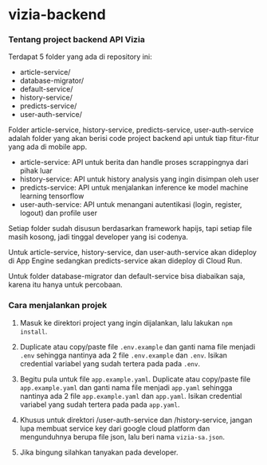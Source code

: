 # vizia-backend

### Tentang project backend API Vizia

Terdapat 5 folder yang ada di repository ini:
- article-service/
- database-migrator/
- default-service/
- history-service/
- predicts-service/
- user-auth-service/

Folder article-service, history-service, predicts-service, user-auth-service adalah 
folder yang akan berisi code project backend api untuk tiap fitur-fitur yang ada di mobile app.

- article-service: API untuk berita dan handle proses scrappingnya dari pihak luar
- history-service: API untuk history analysis yang ingin disimpan oleh user
- predicts-service: API untuk menjalankan inference ke model machine learning tensorflow
- user-auth-service: API untuk menangani autentikasi (login, register, logout) dan profile user

Setiap folder sudah disusun berdasarkan framework hapijs, tapi setiap file masih kosong, 
jadi tinggal developer yang isi codenya.

Untuk article-service, history-service, dan user-auth-service akan dideploy di App Engine
sedangkan predicts-service akan dideploy di Cloud Run.

Untuk folder database-migrator dan default-service bisa diabaikan saja, karena itu hanya untuk percobaan.

### Cara menjalankan projek
1. Masuk ke direktori project yang ingin dijalankan, lalu lakukan `npm install`.

2. Duplicate atau copy/paste file `.env.example` dan ganti nama file menjadi `.env` sehingga nantinya ada 2 file `.env.example` dan `.env`. Isikan credential variabel yang sudah tertera pada pada `.env`.

3. Begitu pula untuk file `app.example.yaml`. Duplicate atau copy/paste file `app.example.yaml` dan ganti nama file menjadi `app.yaml` sehingga nantinya ada 2 file `app.example.yaml` dan `app.yaml`. Isikan credential variabel yang sudah tertera pada pada `app.yaml`.

4. Khusus untuk direktori /user-auth-service dan /history-service, jangan lupa membuat service key dari google cloud platform dan mengunduhnya berupa file json, lalu beri nama `vizia-sa.json`.

5. Jika bingung silahkan tanyakan pada developer.